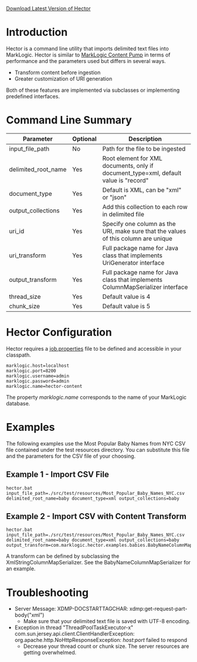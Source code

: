 [Download Latest Version of Hector](https://github.com/sastafford/hector/releases/latest)

# Introduction

Hector is a command line utility that imports delimited text files into MarkLogic.  Hector is similar to [MarkLogic Content Pump](http://docs.marklogic.com/guide/mlcp/intro) in terms of performance and the parameters used but differs in several ways.  

 * Transform content before ingestion     
 * Greater customization of URI generation

Both of these features are implemented via subclasses or implementing predefined interfaces.  
 
# Command Line Summary

Parameter | Optional | Description
----------|----------|-------------
input_file_path | No | Path for the file to be ingested
delimited_root_name | Yes | Root element for XML documents, only if document_type=xml, default value is "record"
document_type | Yes | Default is XML, can be "xml" or "json"
output_collections | Yes | Add this collection to each row in delimited file
uri_id | Yes | Specify one column as the URI, make sure that the values of this column are unique
uri_transform | Yes | Full package name for Java class that implements UriGenerator interface
output_transform | Yes | Full package name for Java class that implements ColumnMapSerializer interface
thread_size | Yes | Default value is 4
chunk_size | Yes | Default value is 5

# Hector Configuration

Hector requires a [job.properties](https://github.com/sastafford/hector/blob/master/job.properties) file to be defined and accessible in your classpath.

    marklogic.host=localhost
    marklogic.port=8200
    marklogic.username=admin
    marklogic.password=admin
    marklogic.name=hector-content

The property _marklogic.name_ corresponds to the name of your MarkLogic database.  

# Examples

The following examples use the Most Popular Baby Names from NYC CSV file contained under the test resources directory.  You can substitute this file and the parameters for the CSV file of your choosing.  

## Example 1 - Import CSV File

    hector.bat input_file_path=./src/test/resources/Most_Popular_Baby_Names_NYC.csv delimited_root_name=baby document_type=xml output_collections=baby
   
## Example 2 - Import CSV with Content Transform

    hector.bat input_file_path=./src/test/resources/Most_Popular_Baby_Names_NYC.csv delimited_root_name=baby document_type=xml output_collections=baby output_transform=com.marklogic.hector.examples.babies.BabyNameColumnMapSerializer

A transform can be defined by subclassing the XmlStringColumnMapSerializer.  See the BabyNameColumnMapSerializer for an example.  

# Troubleshooting

 * Server Message: XDMP-DOCSTARTTAGCHAR: xdmp:get-request-part-body("xml") 
   * Make sure that your delimited text file is saved with UTF-8 encoding.  
 * Exception in thread "ThreadPoolTaskExecutor-x" com.sun.jersey.api.client.ClientHandlerException: org.apache.http.NoHttpResponseException: _host:port_ failed to respond
   * Decrease your thread count or chunk size.  The server resources are getting overwhelmed.
